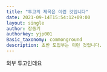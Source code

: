 ```yaml
---
title: "투고의 제목은 이런 것입니다"
date: 2021-09-14T15:54:12+09:00
layout: single
author: 장동기
authorkey: yjp001
Basic_taxonomy: commonground
description: 초반 도입부는 이런 것입니다.
---
```



외부 투고인데요
